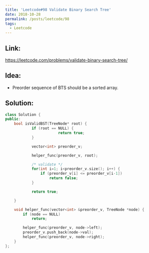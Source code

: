 ```yaml
---
title: 'Leetcode#98 Validate Binary Search Tree'
date: 2018-10-28
permalink: /posts/leetcode/98
tags:
  - Leetcode
---
```

## Link: ##
https://leetcode.com/problems/validate-binary-search-tree/

## Idea: ##
- Preorder sequence of BTS should be a sorted array.

## Solution: ##
```cpp
class Solution {
public:
    bool isValidBST(TreeNode* root) {
            if (root == NULL) {
                        return true;
            }

            vector<int> preorder_v;

            helper_func(preorder_v, root);

            /* validate */
            for(int i=1; i<preorder_v.size(); i++) {
                if (preorder_v[i] <= preorder_v[i-1])
                    return false;
            }

            return true;

    }

    void helper_func(vector<int> &preorder_v, TreeNode *node) {
        if (node == NULL)
            return;

        helper_func(preorder_v, node->left);
        preorder_v.push_back(node->val);
        helper_func(preorder_v, node->right);
    }
};
```
